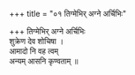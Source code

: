 +++
title = "०१ तिग्मेभिर् अग्ने अर्चिभिः"

+++
तिग्मेभिर् अग्ने अर्चिभिः  
शुक्रेण देव शोचिषा ।  
आमादो नि वह त्वम्  
अन्यम् आसनि कृण्वताम् ॥